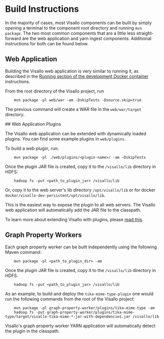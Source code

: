 # Build Instructions

In the majority of cases, most Visallo components can be built by simply opening a terminal to the component root directory and running `mvn package`. The two most common components that are a little less straight-forward are the web application and yarn ingest components. Additional instructions for both can be found below.


## Web Application

Building the Visallo web application is very similar to running it, as described in the [Running section of the development Docker container](dev-docker-image.md#running) instructions.

From the root directory of the Visallo project, run

        mvn package -pl web/war -am -DskipTests -Dsource.skip=true

The previous command will create a WAR file in the `web/war/target` directory.


<a name="web-plugin"/>
## Web Application Plugins

The Visallo web application can be extended with dynamically loaded plugins. You can find some example plugins in `web/plugins`.

To build a web plugin, run:

        mvn package -pl ./web/plugins/<plugin-name>/ -am -DskipTests

Once the plugin JAR file is created, copy it to the `/visallo/lib` directory in HDFS:

        hadoop fs -put <path_to_plugin_jar> /visallo/lib

Or, copy it to the web server's lib directory `/opt/visallo/lib` or for docker `docker/visallo-dev-persistent/opt/visallo/lib`.

This is the easiest way to expose the plugin to all web servers. The Visallo web application will automatically add the JAR file to the classpath.

To learn more about extending Visallo with plugins, please [read this](../web/war/src/main/webapp/README.md).


## Graph Property Workers

Each graph property worker can be built independently using the following Maven command:

        mvn package -pl <path_to_plugin_dir> -am

Once the plugin JAR file is created, copy it to the `/visallo/lib` directory in HDFS.

        hadoop fs -put <path_to_plugin_jar> /visallo/lib

As an example, to build and deploy the `tika-mime-type-plugin` one would run the following commands from the root of
the Visallo project:

        mvn package -pl graph-property-worker/plugins/tika-mime-type -am
        hadoop fs -put graph-property-worker/plugins/tika-mime-type/target/visallo-tika-mime-*-jar-with-dependencies.jar /visallo/lib

Visallo's graph property worker YARN application  will automatically detect the plugin in the classpath.
